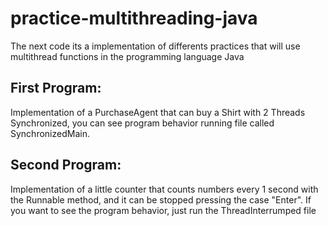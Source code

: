 # practice-multithreading-java

The next code its a implementation of differents practices that will use multithread functions in the programming language Java

## First Program:

Implementation of a PurchaseAgent that can buy a Shirt with 2 Threads Synchronized, you can see program behavior running file called SynchronizedMain.

## Second Program:

Implementation of a little counter that counts numbers every 1 second with the Runnable method, and it can be stopped pressing the case "Enter". If you want to see the program behavior, just run the ThreadInterrumped file
